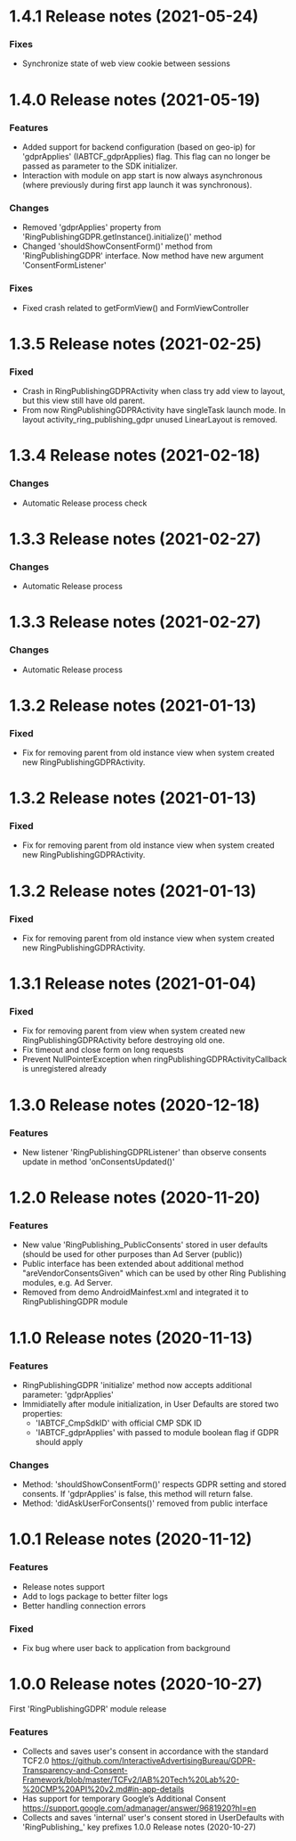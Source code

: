 1.4.1 Release notes (2021-05-24)
=============================================================

### Fixes

* Synchronize state of web view cookie between sessions

1.4.0 Release notes (2021-05-19)
=============================================================

### Features

* Added support for backend configuration (based on geo-ip) for 'gdprApplies' (IABTCF_gdprApplies) flag. This flag can no longer be passed as parameter to the SDK initializer.
* Interaction with module on app start is now always asynchronous (where previously during first app launch it was synchronous).

### Changes

* Removed 'gdprApplies' property from 'RingPublishingGDPR.getInstance().initialize()' method
* Changed 'shouldShowConsentForm()' method from 'RingPublishingGDPR' interface. Now method have new argument 'ConsentFormListener'

### Fixes

* Fixed crash related to getFormView() and FormViewController


1.3.5 Release notes (2021-02-25)
=============================================================

### Fixed

* Crash in RingPublishingGDPRActivity when class try add view to layout, but this view still have old parent.
* From now RingPublishingGDPRActivity have singleTask launch mode. In layout activity_ring_publishing_gdpr unused LinearLayout is removed.

1.3.4 Release notes (2021-02-18)
=============================================================

### Changes

* Automatic Release process check

1.3.3 Release notes (2021-02-27)
=============================================================

### Changes

* Automatic Release process

1.3.3 Release notes (2021-02-27)
=============================================================

### Changes

* Automatic Release process

1.3.2 Release notes (2021-01-13)
=============================================================

### Fixed

* Fix for removing parent from old instance view when system created new RingPublishingGDPRActivity.

1.3.2 Release notes (2021-01-13)
=============================================================

### Fixed

* Fix for removing parent from old instance view when system created new RingPublishingGDPRActivity.

1.3.2 Release notes (2021-01-13)
=============================================================

### Fixed

* Fix for removing parent from old instance view when system created new RingPublishingGDPRActivity.

1.3.1 Release notes (2021-01-04)
=============================================================

### Fixed

* Fix for removing parent from view when system created new RingPublishingGDPRActivity before destroying old one.
* Fix timeout and close form on long requests
* Prevent NullPointerException when ringPublishingGDPRActivityCallback is unregistered already

1.3.0 Release notes (2020-12-18)
=============================================================

### Features

* New listener 'RingPublishingGDPRListener' than observe consents update in method 'onConsentsUpdated()'

1.2.0 Release notes (2020-11-20)
=============================================================

### Features

* New value 'RingPublishing_PublicConsents' stored in user defaults (should be used for other purposes than Ad Server (public))
* Public interface has been extended about additional method "areVendorConsentsGiven" which can be used by other Ring Publishing modules, e.g. Ad Server.
* Removed from demo AndroidMainfest.xml <activity android:name="com.ringpublishing.gdpr.RingPublishingGDPRActivity" android:theme="@style/GDPRStyle" /> and integrated it to RingPublishingGDPR module

1.1.0 Release notes (2020-11-13)
=============================================================

### Features

* RingPublishingGDPR 'initialize' method now accepts additional parameter: 'gdprApplies'
* Immidiatelly after module initialization, in User Defaults are stored two properties:
   - 'IABTCF_CmpSdkID' with official CMP SDK ID
   - 'IABTCF_gdprApplies' with passed to module boolean flag if GDPR should apply

### Changes

* Method: 'shouldShowConsentForm()' respects GDPR setting and stored consents. If 'gdprApplies' is false, this method will return false.
* Method: 'didAskUserForConsents()' removed from public interface

1.0.1 Release notes (2020-11-12)
=============================================================

### Features

* Release notes support
* Add to logs package to better filter logs
* Better handling connection errors

### Fixed

* Fix bug where user back to application from background


1.0.0 Release notes (2020-10-27)
=============================================================

First 'RingPublishingGDPR' module release

### Features

* Collects and saves user's consent in accordance with the standard TCF2.0
https://github.com/InteractiveAdvertisingBureau/GDPR-Transparency-and-Consent-Framework/blob/master/TCFv2/IAB%20Tech%20Lab%20-%20CMP%20API%20v2.md#in-app-details
* Has support for temporary Google’s Additional Consent
https://support.google.com/admanager/answer/9681920?hl=en
* Collects and saves 'internal' user's consent stored in UserDefaults with 'RingPublishing_' key prefixes
1.0.0 Release notes (2020-10-27)
